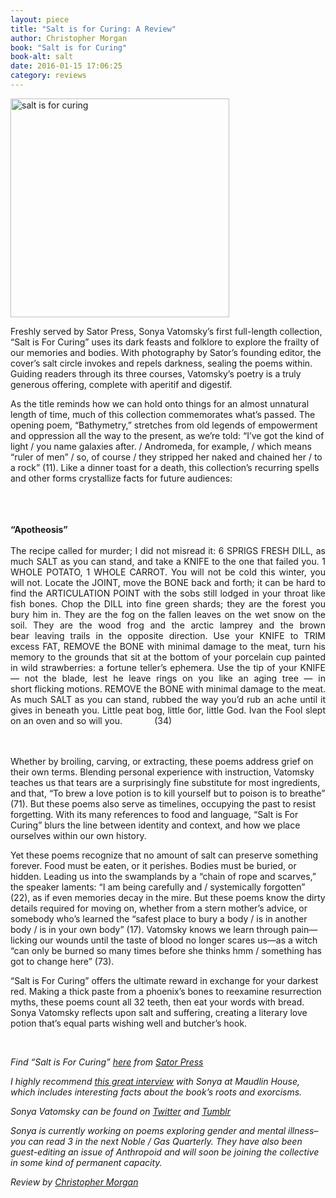 ```yaml
---
layout: piece
title: "Salt is for Curing: A Review"
author: Christopher Morgan
book: "Salt is for Curing"
book-alt: salt
date: 2016-01-15 17:06:25
category: reviews
---
```

<img alt="salt is for curing" class="inline_image" src="http://alienmouth.com/reviews/salt.png" style="width:350px;height:350px" />
<p>Freshly served by Sator Press, Sonya Vatomsky&rsquo;s first full-length collection, &ldquo;Salt is For Curing&rdquo; uses its dark feasts and folklore to explore the frailty of our memories and bodies. With photography by Sator&rsquo;s founding editor, the cover&rsquo;s salt circle invokes and repels darkness, sealing the poems within. Guiding readers through its three courses, Vatomsky&rsquo;s poetry is a truly generous offering, complete with aperitif and digestif.</p>

<p>As the title reminds how we can hold onto things for an almost unnatural length of time, much of this collection commemorates what&rsquo;s passed. The opening poem, &ldquo;Bathymetry,&rdquo; stretches from old legends of empowerment and oppression all the way to the present, as we&rsquo;re told: &ldquo;I&rsquo;ve got the kind of light / you name galaxies after. / Andromeda, for example, / which means &ldquo;ruler of men&rdquo; / so, of course / they stripped her naked and chained her / to a rock&rdquo; (11). Like a dinner toast for a death, this collection&rsquo;s recurring spells and other forms crystallize facts for future audiences:</p>
<br />
<br />
&nbsp;
<div class="inline_poem" style="text-align: justify"><b>&ldquo;Apotheosis&rdquo;</b><br />
<br />
The recipe called for murder; I did not misread it:&nbsp;6 SPRIGS FRESH DILL, as much&nbsp;SALT&nbsp;as you can stand,&nbsp;and take a&nbsp;KNIFE&nbsp;to the one that failed you.&nbsp;1 WHOLE POTATO, 1 WHOLE CARROT. You will not be cold this winter, you will not.&nbsp;Locate the&nbsp;JOINT, move the&nbsp;BONE&nbsp;back and forth; it can be&nbsp;hard to find the&nbsp;ARTICULATION POINT&nbsp;with the sobs still lodged&nbsp;in your throat like fish bones. Chop the&nbsp;DILL&nbsp;into fine green shards;&nbsp;they are the forest you bury him in. They are the fog&nbsp;on the fallen leaves on the wet snow on the soil. They are the wood frog and the arctic lamprey and the brown bear&nbsp;leaving trails in the opposite direction. Use your&nbsp;KNIFE&nbsp;to&nbsp;TRIM excess&nbsp;FAT,&nbsp;REMOVE&nbsp;the&nbsp;BONE&nbsp;with minimal damage&nbsp;to the meat, turn his memory to the grounds that sit&nbsp;at the bottom of your porcelain cup painted in wild strawberries: a fortune teller&rsquo;s ephemera. Use the tip of your&nbsp;KNIFE &mdash; not the blade,&nbsp;lest he leave rings on you like an aging tree &mdash; in short&nbsp;flicking motions.&nbsp;REMOVE&nbsp;the&nbsp;BONE&nbsp;with minimal damage&nbsp;to the meat. As much&nbsp;SALT&nbsp;as you can stand, rubbed the way you&rsquo;d rub&nbsp;an ache until it gives in beneath you. Little peat bog, little бог,&nbsp;little God. Ivan the Fool slept on an oven and so will you. &nbsp; &nbsp; &nbsp; &nbsp; &nbsp; &nbsp; (34)<br />
<br />
&nbsp;</div>

<p>Whether by broiling, carving, or extracting, these poems address grief on their own terms. Blending personal experience with instruction, Vatomsky teaches us that tears are a surprisingly fine substitute for most ingredients, and that, &ldquo;To brew a love potion is to kill yourself but to poison is to breathe&rdquo; (71). But these poems also serve as timelines, occupying the past to resist forgetting. With its many references to food and language, &ldquo;Salt is For Curing&rdquo; blurs the line between identity and context, and how we place ourselves within our own history.</p>

<p>Yet these poems recognize that no amount of salt can preserve something forever. Food must be eaten, or it perishes. Bodies must be buried, or hidden. Leading us into the swamplands by a &ldquo;chain of rope and scarves,&rdquo; the speaker laments: &ldquo;I am being carefully and / systemically forgotten&rdquo; (22), as if even memories decay in the mire. But these poems know the dirty details required for moving on, whether from a stern mother&rsquo;s advice, or somebody who&rsquo;s learned the &ldquo;safest place to bury a body / is in another body / is in your own body&rdquo; (17). Vatomsky knows we learn through pain&mdash;licking our wounds until the taste of blood no longer scares us&mdash;as a witch &ldquo;can only be burned so many times before she thinks hmm / something has got to change here&rdquo; (73).</p>

<p>&ldquo;Salt is For Curing&rdquo; offers the ultimate reward in exchange for your darkest red. Making a thick paste from a phoenix&rsquo;s bones to reexamine resurrection myths, these poems count all 32 teeth, then eat your words with bread. Sonya Vatomsky reflects upon salt and suffering, creating a literary love potion that&rsquo;s equal parts wishing well and butcher&rsquo;s hook.</p>
&nbsp;

<p><i>Find &ldquo;Salt is For Curing&rdquo; <a href="https://gumroad.com/l/saltisforcuring">here</a> from <a href="http://sator.press/">Sator&nbsp;Press</a></i></p>
<i> </i>

<p><i>I highly recommend <a href="http://maudlinhouse.tumblr.com/post/133352521890">this great interview</a> with Sonya at Maudlin House, which includes interesting facts about the book&rsquo;s roots and exorcisms.</i></p>
<i> </i>

<p><i>Sonya Vatomsky can be found on <a href="https://twitter.com/coolniceghost">Twitter</a> and <a href="http://sonyavatomsky.tumblr.com/">Tumblr</a></i></p>
<i> </i>

<p><i>Sonya is currently working on poems exploring gender and mental illness&ndash;you can read 3 in the next Noble / Gas Quarterly. They have also been guest-editing an issue of Anthropoid and will soon be joining the collective in some kind of permanent capacity.</i></p>
<i> Review by <a href="http://andlohespoke.tumblr.com/">Christopher Morgan</a></i><br />
